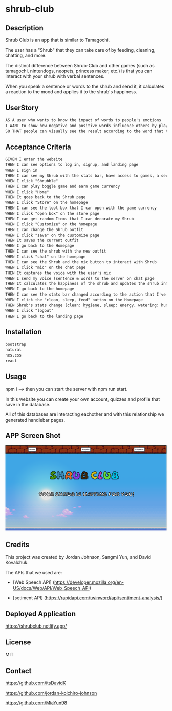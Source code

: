 # shrub-club

## Description 

Shrub Club is an app that is similar to Tamagochi.

The user has a "Shrub" that they can take care of by feeding, cleaning, chatting, and more. 

The distinct difference between Shrub-Club and other games (such as tamagochi, nintendogs, neopets, princess maker, etc.) is that you can interact with your shrub with verbal sentences.

When you speak a sentence or words to the shrub and send it, it calculates a reaction to the mood and applies it to the shrub's happiness.

## UserStory 

```md
AS A user who wants to know the impact of words to people's emotions
I WANT to show how negative and positive words influence others by playing game
SO THAT people can visually see the result according to the word that they are speaking

```

## Acceptance Criteria

```md
GIVEN I enter the website 
THEN I can see options to log in, signup, and landing page
WHEN I sign in 
THEN I can see my Shrub with the stats bar, have access to games, a section to interact with shrub, and the option to log out
WHEN I click "Shrubble"
THEN I can play boggle game and earn game currency
WHEN I click "Home" 
THEN It goes back to the Shrub page
WHEN I click "Store" on the homepage
THEN I can see the loot box that I can open with the game currency
WHEN I click "open box" on the store page
THEN I can get random Items that I can decorate my Shrub 
WHEN I click "Customize" on the homepage 
THEN I can change the Shrub outfit
WHEN I click "save" on the customize page 
THEN It saves the current outfit
WHEN I go back to the Homepage
THEN I can see the shrub with the new outfit
WHEN I click "chat" on the homepage 
THEN I can see the Shrub and the mic button to interact with Shrub 
WHEN I click "mic" on the chat page 
THEN It captures the voice with the user's mic
WHEN I send my voice (sentence & word) to the server on chat page
THEN It calculates the happiness of the shrub and updates the shrub info 
WHEN I go back to the homepage 
THEN I can see the stats bar changed according to the action that I've done with my shrub
WHEN I click the "clean, sleep, feed" button on the Homepage 
THEN Shrub's stats change (clean: hygiene, sleep: energy, watering: hunger)
WHEN I click "logout" 
THEN I go back to the landing page
```

## Installation 

```md
bootstrap
natural
nes.css
react
```

## Usage 

npm i --> then you can start the server with npm run start.


In this website you can create your own account, quizzes and profile that save in the database.


All of this databases are interacting eachother and with this relationship we generated handlebar pages.

## APP Screen Shot 

![Alt text](src/assets/Untitled.png)

## Credits 

This project was created by Jordan Johnson, Sangmi Yun, and David Kovalchuk.

The APIs that we used are:

- [Web Speech API] (https://developer.mozilla.org/en-US/docs/Web/API/Web_Speech_API)

- [setiment API] (https://rapidapi.com/twinword/api/sentiment-analysis/)


## Deployed Application 

https://shrubclub.netlify.app/ 

## License 

MIT 

## Contact 

https://github.com/itsDavidK

https://github.com/jordan-koichiro-johnson

https://github.com/MiaYun98